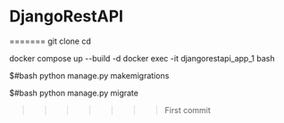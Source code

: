 # DjangoRestAPI
=======
git clone
cd

docker compose up --build -d
docker exec -it djangorestapi_app_1 bash

$#bash python manage.py makemigrations

$#bash python manage.py migrate
>>>>>>> First commit
